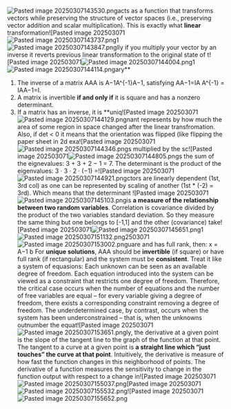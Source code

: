 
![Pasted image 20250307143530.png](ml_interview_prep_notes/Interview_prep/Math/Q&A/attachments/Pasted%20image%2020250307143530.png)acts as a function that transforms vectors while preserving the structure of vector spaces (i.e., preserving vector addition and scalar multiplication). This is exactly what **linear** transformation![Pasted image 202503071![Pasted image 20250307143737.png](../../../../Q&A/attachments/Pasted%20image%2020250307143737.png)1![Pasted image 20250307143847.png](ml_interview_prep_notes/Interview_prep/Math/Q&A/attachments/Pasted%20image%2020250307143847.png)lly if you multiply your vector by an inverse it reverts previous linear transformation to the original state of t![Pasted image 202503071![Pasted image 20250307144004.png](../../../../Q&A/attachments/Pasted%20image%2020250307144004.png)1![Pasted image 20250307144114.png](ml_interview_prep_notes/Interview_prep/Math/Q&A/attachments/Pasted%20image%2020250307144114.png)ary**

1. The inverse of a matrix AAA is A−1A^{-1}A−1, satisfying AA−1=IA A^{-1} = IAA−1=I.
2. A matrix is invertible **if and only if** it is square and has a nonzero determinant.
3. If a matrix has an inverse, it is **uniq![Pasted image 202503071![Pasted image 20250307144129.png](../../../../Q&A/attachments/Pasted%20image%2020250307144129.png)nant represents by how much the area of some region in space changed after the linear transfromation. Also, if det < 0 it means that the orientation was flipped (like flipping the paper sheet in 2d exa![Pasted image 202503071![Pasted image 20250307144346.png](ml_interview_prep_notes/Interview_prep/Math/Q&A/attachments/Pasted%20image%2020250307144346.png)s multiplied by the sc![Pasted image 202503071![Pasted image 20250307144805.png](../../../../Q&A/attachments/Pasted%20image%2020250307144805.png)s the sum of the eignevalues: 3 + 3 + 2 − 1 = 7. 
The determinant is the product of the eigenvalues: 3 · 3 · 2 · (−1) =![Pasted image 202503071![Pasted image 20250307144921.png](ml_interview_prep_notes/Interview_prep/Math/Q&A/attachments/Pasted%20image%2020250307144921.png)ctors are linearly dependent (1st, 3rd col) as one can be represented by scaling of another (1st * (-2) = 3rd). Which means that the determinant ![Pasted image 202503071![Pasted image 20250307145103.png](../../../../Q&A/attachments/Pasted%20image%2020250307145103.png)is **a measure of the relationship between two random variables**.
Correlation is covariance divided by the product of the two variables standard deviation. So they measure the same thing but one belongs to [-1,1] and the other (covariance) take![Pasted image 202503071![Pasted image 20250307145651.png](ml_interview_prep_notes/Interview_prep/Math/Q&A/attachments/Pasted%20image%2020250307145651.png)1![Pasted image 20250307151132.png](../../../../Q&A/attachments/Pasted%20image%2020250307151132.png)2503071![Pasted image 20250307153002.png](ml_interview_prep_notes/Interview_prep/Math/Q&A/attachments/Pasted%20image%2020250307153002.png)uare and has full rank, then: x = A−1 b
For **unique solutions**, AAA should be **invertible** (if square) or have full rank (if rectangular) and the system must be **consistent**.
Treat it like a system of equasions:
Each unknown can be seen as an available degree of freedom. Each equation introduced into the system can be viewed as a constraint that restricts one degree of freedom. Therefore, the critical case occurs when the number of equations and the number of free variables are equal – for every variable giving a degree of freedom, there exists a corresponding constraint removing a degree of freedom. The underdetermined case, by contrast, occurs when the system has been underconstrained – that is, when the unknowns outnumber the equat![Pasted image 202503071![Pasted image 20250307153651.png](../../../../Q&A/attachments/Pasted%20image%2020250307153651.png)ly, the derivative at a given point is the slope of the tangent line to the graph of the function at that point. The tangent to a curve at a given point is **a straight line which “just touches” the curve at that point**.
Intuitively, the derivative is measure of how fast the function changes in this neighborhood of points.
The derivative of a function measures the sensitivity to change in the function output with respect to a change in![Pasted image 202503071![Pasted image 20250307155037.png](ml_interview_prep_notes/Interview_prep/Math/Q&A/attachments/Pasted%20image%2020250307155037.png)[Pasted image 202503071![Pasted image 20250307155532.png](../../../../Q&A/attachments/Pasted%20image%2020250307155532.png)![Pasted image 202503071![Pasted image 20250307155652.png](ml_interview_prep_notes/Interview_prep/Math/Q&A/attachments/Pasted%20image%2020250307155652.png)